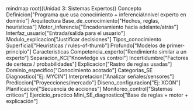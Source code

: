 mindmap
root((Unidad 3: Sistemas Expertos))
Concepto
Definicion["Programa que usa conocimiento + inferencia\nnivel experto en dominio"]
Arquitectura
Base_de_conocimiento["Hechos, reglas, heurísticas"]
Motor_inferencia["Encadenamiento hacia adelante/atrás"]
Interfaz_usuario["Entrada/salida para el usuario"]
Modulo_explicacion["Justificar decisiones"]
Tipos_conocimiento
Superficial["Heurísticas / rules-of-thumb"]
Profundo["Modelos de primer-principio"]
Caracteristicas
Competencia_experto["Rendimiento similar a un experto"]
Separacion_KC["Knowledge vs control"]
Incertidumbre["Factores de certeza / probabilidades"]
Explicacion["Rastro de reglas usadas"]
Dominio_especifico["Conocimiento acotado"]
Categorias_SE
Diagnostico["Ej: MYCIN"]
Interpretacion["Analizar señales/sensores"]
Prediccion["Proyecciones/mercado"]
Diseno_configuracion["Ej: XCON"]
Planificacion["Secuencia de acciones"]
Monitoreo_control["Sistemas críticos"]
Ejercicio_practico
Mini_SE_diagnostico["Base de reglas + motor + explicación"]
